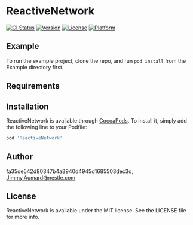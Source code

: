 # ReactiveNetwork

[![CI Status](http://img.shields.io/travis/fa35de542d80347b4a3940d4945d1685503dec3d/ReactiveNetwork.svg?style=flat)](https://travis-ci.org/fa35de542d80347b4a3940d4945d1685503dec3d/ReactiveNetwork)
[![Version](https://img.shields.io/cocoapods/v/ReactiveNetwork.svg?style=flat)](http://cocoapods.org/pods/ReactiveNetwork)
[![License](https://img.shields.io/cocoapods/l/ReactiveNetwork.svg?style=flat)](http://cocoapods.org/pods/ReactiveNetwork)
[![Platform](https://img.shields.io/cocoapods/p/ReactiveNetwork.svg?style=flat)](http://cocoapods.org/pods/ReactiveNetwork)

## Example

To run the example project, clone the repo, and run `pod install` from the Example directory first.

## Requirements

## Installation

ReactiveNetwork is available through [CocoaPods](http://cocoapods.org). To install
it, simply add the following line to your Podfile:

```ruby
pod 'ReactiveNetwork'
```

## Author

fa35de542d80347b4a3940d4945d1685503dec3d, Jimmy.Aumard@nestle.com

## License

ReactiveNetwork is available under the MIT license. See the LICENSE file for more info.
